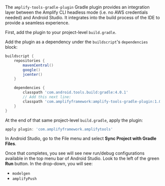 The `amplify-tools-gradle-plugin` Gradle plugin provides an integration layer between the Amplify CLI headless mode (i.e. no AWS credentials needed) and Android Studio. It integrates into the build process of the IDE to provide a seamless experience.

First, add the plugin to your project-level `build.gradle`.

Add the plugin as a dependency under the `buildscript`'s `dependencies` block:

```groovy
buildscript {
    repositories {
        mavenCentral()
        google()
        jcenter()
    }

    dependencies {
        classpath 'com.android.tools.build:gradle:4.0.1'
        // Add this next line:
        classpath 'com.amplifyframework:amplify-tools-gradle-plugin:1.0.2'
    }
}
```

At the end of that same project-level `build.gradle`, apply the plugin:
```groovy
apply plugin: 'com.amplifyframework.amplifytools'
```

In Android Studio, go to the File menu and select **Sync Project with Gradle Files**.

Once that completes, you see will see new run/debug configurations available in the top menu bar of Android Studio. Look to the left of the green **Run** button. In the drop-down, you will see:

- `modelgen`
- `amplifyPush`

